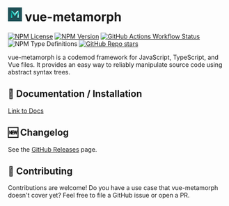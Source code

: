 
# ![](./docs/public/logo-xs.png) vue-metamorph

[![NPM License](https://img.shields.io/npm/l/vue-metamorph)](https://github.com/UnrefinedBrain/vue-metamorph/blob/master/LICENSE) [![NPM Version](https://img.shields.io/npm/v/vue-metamorph)](https://npmjs.com/package/vue-metamorph)
 [![GitHub Actions Workflow Status](https://img.shields.io/github/actions/workflow/status/UnrefinedBrain/vue-metamorph/ci.yml)](https://github.com/UnrefinedBrain/vue-metamorph/actions) ![NPM Type Definitions](https://img.shields.io/npm/types/vue-metamorph) [![GitHub Repo stars](https://img.shields.io/github/stars/UnrefinedBrain/vue-metamorph)](https://github.com/UnrefinedBrain/vue-metamorph)

vue-metamorph is a codemod framework for JavaScript, TypeScript, and Vue files. It provides an easy way to reliably manipulate source code using abstract syntax trees.

## 📖 Documentation / Installation

[Link to Docs](https://vue-metamorph.dev)

## 🆕 Changelog

See the [GitHub Releases](https://github.com/UnrefinedBrain/vue-metamorph/releases) page.

## 🤝 Contributing

Contributions are welcome! Do you have a use case that vue-metamorph doesn't cover yet? Feel free to file a GitHub issue or open a PR.
